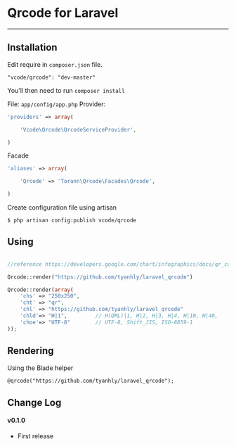 # Qrcode for Laravel


----------

## Installation


Edit require in `composer.json` file.

~~~
"vcode/qrcode": "dev-master"
~~~

You'll then need to run `composer install` 

File: `app/config/app.php` 
Provider:
~~~php
'providers' => array(

    'Vcode\Qrcode\QrcodeServiceProvider',

)
~~~
Facade
~~~php
'aliases' => array(

    'Qrcode' => 'Torann\Qrcode\Facades\Qrcode',

)
~~~

Create configuration file using artisan

~~~
$ php artisan config:publish vcode/qrcode
~~~

## Using
~~~php

//reference https://developers.google.com/chart/infographics/docs/qr_codes

Qrcode::render("https://github.com/tyanhly/laravel_qrcode")

Qrcode::render(array(
    'chs' => "250x250",
    'cht' => "qr",
    'chl' => "https://github.com/tyanhly/laravel_qrcode"
    'chld'=> "H|1",         // H(QML)|1, H|2, H|3, H|4, H|10, H|40,
    'choe'=> "UTF-8"        // UTF-8, Shift_JIS, ISO-8859-1
));
~~~

## Rendering

Using the Blade helper

~~~html
@qrcode("https://github.com/tyanhly/laravel_qrcode");
~~~

## Change Log

#### v0.1.0

- First release